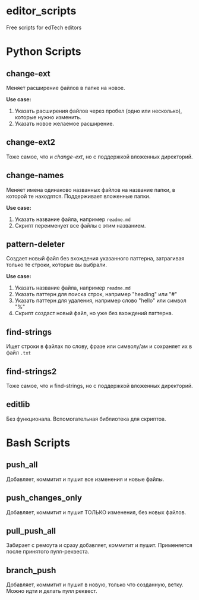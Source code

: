 # editor_scripts

Free scripts for edTech editors

# Python Scripts

## change-ext
Меняет расширение файлов в папке на новое.

**Use case:**
1. Указать расширения файлов через пробел (одно или несколько), которые нужно изменить.
2. Указать новое желаемое расширение.


## change-ext2
Тоже самое, что и *change-ext*, но с поддержкой вложенных директорий.


## change-names
Меняет имена одинаково названных файлов на название папки, в которой те находятся. Поддерживает вложенные папки.

**Use case:**
1. Указать название файла, например `readme.md`
2. Скрипт переименует все файлы с этим названием.


## pattern-deleter
Создает новый файл без вхождения указанного паттерна, затрагивая только те строки, которые вы выбрали.

**Use case:**
1. Указать название файла, например `readme.md`
2. Указать паттерн для поиска строк, например "heading" или "#"
3. Указать паттерн для удаления, например слово "hello" или символ "%"
4. Скрипт создаст новый файл, но уже без вхождений паттерна.


## find-strings
Ищет строки в файлах по слову, фразе или символу/ам и сохраняет их в файл `.txt`


## find-strings2
Тоже самое, что и find-strings, но с поддержкой вложенных директорий.


## editlib
Без функционала. Вспомогательная библиотека для скриптов.


# Bash Scripts


## push_all

Добавляет, коммитит и пушит все изменения и новые файлы.

## push_changes_only

Добавляет, коммитит и пушит ТОЛЬКО изменения, без новых файлов.

## pull_push_all

Забирает с ремоута и сразу добавляет, коммитит и пушит. Применяется после принятого пулл-реквеста.

## branch_push

Добавляет, коммитит и пушит в новую, только что созданную, ветку. Можно идти и делать пулл реквест.
